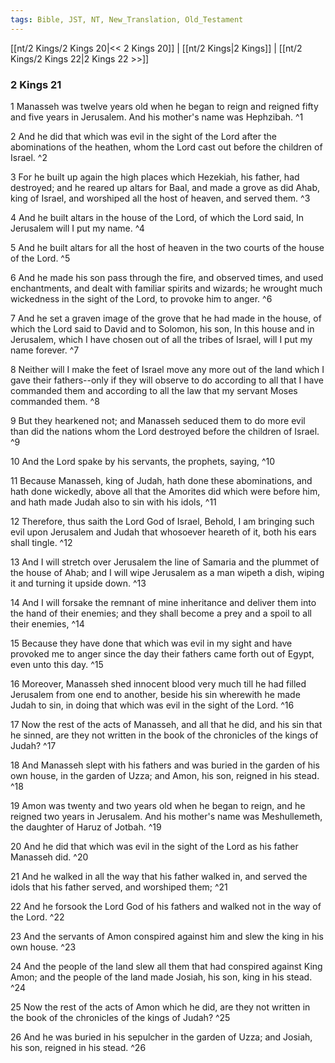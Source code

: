 ```yaml
---
tags: Bible, JST, NT, New_Translation, Old_Testament
---
```


[[nt/2 Kings/2 Kings 20|<< 2 Kings 20]] | [[nt/2 Kings|2 Kings]] | [[nt/2 Kings/2 Kings 22|2 Kings 22 >>]]

### 2 Kings 21

1 Manasseh was twelve years old when he began to reign and reigned fifty and five years in Jerusalem. And his mother\'s name was Hephzibah.  ^1

2 And he did that which was evil in the sight of the Lord after the abominations of the heathen, whom the Lord cast out before the children of Israel.  ^2

3 For he built up again the high places which Hezekiah, his father, had destroyed; and he reared up altars for Baal, and made a grove as did Ahab, king of Israel, and worshiped all the host of heaven, and served them.  ^3

4 And he built altars in the house of the Lord, of which the Lord said, In Jerusalem will I put my name.  ^4

5 And he built altars for all the host of heaven in the two courts of the house of the Lord.  ^5

6 And he made his son pass through the fire, and observed times, and used enchantments, and dealt with familiar spirits and wizards; he wrought much wickedness in the sight of the Lord, to provoke him to anger.  ^6

7 And he set a graven image of the grove that he had made in the house, of which the Lord said to David and to Solomon, his son, In this house and in Jerusalem, which I have chosen out of all the tribes of Israel, will I put my name forever.  ^7

8 Neither will I make the feet of Israel move any more out of the land which I gave their fathers\--only if they will observe to do according to all that I have commanded them and according to all the law that my servant Moses commanded them.  ^8

9 But they hearkened not; and Manasseh seduced them to do more evil than did the nations whom the Lord destroyed before the children of Israel.  ^9

10 And the Lord spake by his servants, the prophets, saying,  ^10

11 Because Manasseh, king of Judah, hath done these abominations, and hath done wickedly, above all that the Amorites did which were before him, and hath made Judah also to sin with his idols,  ^11

12 Therefore, thus saith the Lord God of Israel, Behold, I am bringing such evil upon Jerusalem and Judah that whosoever heareth of it, both his ears shall tingle.  ^12

13 And I will stretch over Jerusalem the line of Samaria and the plummet of the house of Ahab; and I will wipe Jerusalem as a man wipeth a dish, wiping it and turning it upside down.  ^13

14 And I will forsake the remnant of mine inheritance and deliver them into the hand of their enemies; and they shall become a prey and a spoil to all their enemies,  ^14

15 Because they have done that which was evil in my sight and have provoked me to anger since the day their fathers came forth out of Egypt, even unto this day.  ^15

16 Moreover, Manasseh shed innocent blood very much till he had filled Jerusalem from one end to another, beside his sin wherewith he made Judah to sin, in doing that which was evil in the sight of the Lord.  ^16

17 Now the rest of the acts of Manasseh, and all that he did, and his sin that he sinned, are they not written in the book of the chronicles of the kings of Judah?  ^17

18 And Manasseh slept with his fathers and was buried in the garden of his own house, in the garden of Uzza; and Amon, his son, reigned in his stead.  ^18

19 Amon was twenty and two years old when he began to reign, and he reigned two years in Jerusalem. And his mother\'s name was Meshullemeth, the daughter of Haruz of Jotbah.  ^19

20 And he did that which was evil in the sight of the Lord as his father Manasseh did.  ^20

21 And he walked in all the way that his father walked in, and served the idols that his father served, and worshiped them;  ^21

22 And he forsook the Lord God of his fathers and walked not in the way of the Lord.  ^22

23 And the servants of Amon conspired against him and slew the king in his own house.  ^23

24 And the people of the land slew all them that had conspired against King Amon; and the people of the land made Josiah, his son, king in his stead.  ^24

25 Now the rest of the acts of Amon which he did, are they not written in the book of the chronicles of the kings of Judah?  ^25

26 And he was buried in his sepulcher in the garden of Uzza; and Josiah, his son, reigned in his stead.  ^26

 
